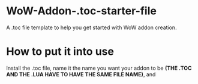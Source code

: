 # WoW-Addon-.toc-starter-file

A .toc file template to help you get started with WoW addon creation.


# How to put it into use

Install the .toc file, name it the name you want your addon to be **(THE .TOC AND THE .LUA HAVE TO HAVE THE SAME FILE NAME)**, and
